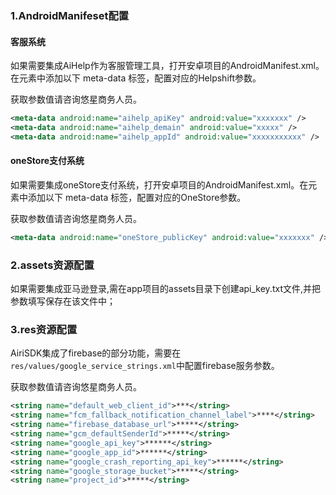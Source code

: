 

### 1.AndroidManifeset配置

#### 客服系统

如果需要集成AiHelp作为客服管理工具，打开安卓项目的AndroidManifest.xml。在<application>元素中添加以下 meta-data 标签，配置对应的Helpshift参数。

获取参数值请咨询悠星商务人员。

```xml
<meta-data android:name="aihelp_apiKey" android:value="xxxxxxx" />
<meta-data android:name="aihelp_demain" android:value="xxxxx" />
<meta-data android:name="aihelp_appId" android:value="xxxxxxxxxxx" />
```


#### oneStore支付系统
如果需要集成oneStore支付系统，打开安卓项目的AndroidManifest.xml。在<application>元素中添加以下 meta-data 标签，配置对应的OneStore参数。

获取参数值请咨询悠星商务人员。

```xml
<meta-data android:name="oneStore_publicKey" android:value="xxxxxxx" />
```


### 2.assets资源配置
如果需要集成亚马逊登录,需在app项目的assets目录下创建api_key.txt文件,并把参数填写保存在该文件中；



### 3.res资源配置

AiriSDK集成了firebase的部分功能，需要在```res/values/google_service_strings.xml```中配置firebase服务参数。

获取参数值请咨询悠星商务人员。

```xml
<string name="default_web_client_id">***</string>
<string name="fcm_fallback_notification_channel_label">****</string>
<string name="firebase_database_url">*****</string>
<string name="gcm_defaultSenderId">*****</string>
<string name="google_api_key">******</string>
<string name="google_app_id">******</string>
<string name="google_crash_reporting_api_key">******</string>
<string name="google_storage_bucket">*****</string>
<string name="project_id">*****</string>
```

